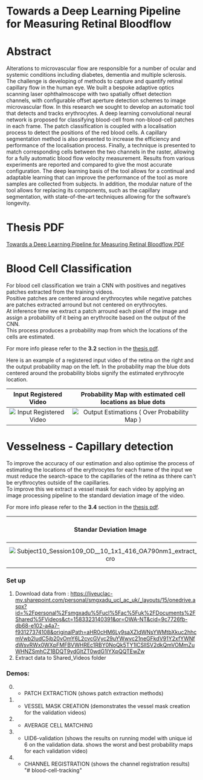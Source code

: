 # Towards a Deep Learning Pipeline for Measuring Retinal Bloodflow

# Abstract

Alterations to microvascular flow are responsible for a number of ocular and
systemic conditions including diabetes, dementia and multiple sclerosis. The challenge is developing of methods to capture and quantify retinal capillary flow in the
human eye. We built a bespoke adaptive optics scanning laser ophthalmoscope with
two spatially offset detection channels, with configurable offset aperture detection
schemes to image microvascular flow. In this research we sought to develop an automatic tool that detects and tracks erythrocytes. A deep learning convolutional neural
network is proposed for classifying blood-cell from non-blood-cell patches in each
frame. The patch classification is coupled with a localisation process to detect the
positions of the red blood cells. A capillary segmentation method is also presented
to increase the efficiency and performance of the localisation process. Finally, a
technique is presented to match corresponding cells between the two channels in
the raster, allowing for a fully automatic blood flow velocity measurement. Results
from various experiments are reported and compared to give the most accurate configuration. The deep learning basis of the tool allows for a continual and adaptable
learning that can improve the performance of the tool as more samples are collected
from subjects. In addition, the modular nature of the tool allows for replacing its
components, such as the capillary segmentation, with state-of-the-art techniques
allowing for the software’s longevity.

# Thesis PDF

[Towards a Deep Learning Pipeline
for Measuring Retinal Bloodflow PDF](https://github.com/cchadj/blood-cell-tracking/files/10862213/Chrysostomos_Chadjiminas___blood_cell_tracking___thesis_report.pdf)

# Blood Cell Classification

For blood cell classification we train a CNN with positives and negatives patches extracted from the training videos.</br>
Positive patches are centered around erythrocytes while negative patches are patches extracted arround but not centered on erythrocytes.</br>
At inference time we extract a patch arround each pixel of the image and assign a probability of it being an erythrocite based on the output of the CNN.</br>
This process produces a probability map from which the locations of the cells are estimated. 

For more info please refer to the **3.2** section in the [thesis pdf](https://github.com/cchadj/blood-cell-tracking/files/10862213/Chrysostomos_Chadjiminas___blood_cell_tracking___thesis_report.pdf).

Here is an example of a registered input video of the retina on the right and the output probability map on the left.
In the probability map the blue dots centered around the probability blobs signify the estimated erythrocyte location.

Input Registered Video     |  Probability Map with estimated cell locations as blue dots
:-------------------------:|:-------------------------:
![Input Registered Video](https://user-images.githubusercontent.com/22410337/222170570-3df557d3-ab71-488d-b0f4-04620532edf8.gif)  |  ![Output Estimations ( Over Probability Map ) ](https://user-images.githubusercontent.com/22410337/222170449-b42c50a4-85bb-4987-98be-064da3a44039.gif)

# Vesselness - Capillary detection
To improve the accuracy of our estimation and also optimise the process of estimating the locations of the erythrocytes for each frame of the input we must reduce the search-space to the capillaries of the retina as thhere can't be erythrocytes outside of the capillaries.</br>
To improve this we extract a vessel mask for each video by applying an image processing pipeline to the standard deviation image of the video.

For more info please refer to the **3.4** section in the [thesis pdf](https://github.com/cchadj/blood-cell-tracking/files/10862213/Chrysostomos_Chadjiminas___blood_cell_tracking___thesis_report.pdf).

Standar Deviation Image | Output Vessel Mask
:-------------------------:|:-------------------------:
![Subject10_Session109_OD__10_1x1_416_OA790nm1_extract_reg_cro](https://user-images.githubusercontent.com/22410337/222188269-30696636-f295-451f-86d4-aeafde2bfd13.png) | ![Vessel Mask](https://user-images.githubusercontent.com/22410337/222188522-e6e4dfcf-a3d5-40ce-805b-764ae3e900f6.png)


### Set up
1. Download data from : https://liveuclac-my.sharepoint.com/personal/smgxadu_ucl_ac_uk/_layouts/15/onedrive.aspx?id=%2Fpersonal%2Fsmgxadu%5Fucl%5Fac%5Fuk%2FDocuments%2FShared%5FVideos&ct=1583323140391&or=OWA-NT&cid=9c7726fb-db68-e102-a4a7-f93127374108&originalPath=aHR0cHM6Ly9saXZldWNsYWMtbXkuc2hhcmVwb2ludC5jb20vOmY6L2cvcGVyc29uYWwvc21neGFkdV91Y2xfYWNfdWsvRWx0WXpFMFBVWHREc1RBY0NoQk5TY1lCSllSV2dkQmVOMmZuWHNZSmhCZ1BDQT9ydGltZT0wdG1lYXpQQTEwZw
2. Extract data to Shared_Videos folder

### Demos:
0. - PATCH EXTRACTION (shows patch extraction methods)

1. - VESSEL MASK CREATION (demonstrates the vessel mask creation for the validation videos)
3. - AVERAGE CELL MATCHING
4. - UID6-validation (shows the results on running model with unique id 6 on the validation data. shows the worst and best probability maps
for each validation video)
5. - CHANNEL REGISTRATION (shows the channel registration results)
"# blood-cell-tracking" 
